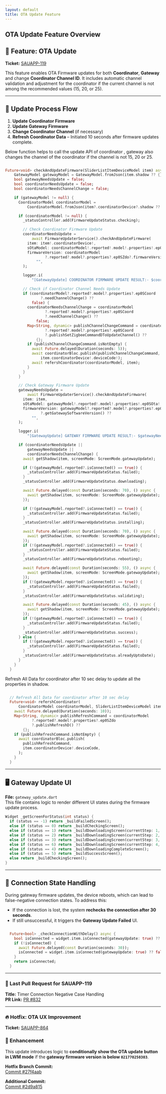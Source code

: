 ```yaml
---
layout: default
title: OTA Update Feature
---
```



## OTA Update Feature Overview

## 🔧 Feature: OTA Update  
**Ticket:** [SAUAPP-119](https://salusinc.atlassian.net/browse/SAUAPP-119)

This feature enables OTA Firmware updates for both **Coordinator**, **Gateway** and change **Coordinator Channel ID**. It includes automatic channel validation and adjustment for the coordinator if the current channel is not among the recommended values (15, 20, or 25).

---

## 🚀 Update Process Flow

1. **Update Coordinator Firmware**  
2. **Update Gateway Firmware**  
3. **Change Coordinator Channel** (if necessary)  
4. **Refresh Coordinator Data** – Initiated 10 seconds after firmware updates complete.
   
Below function helps to call the update API of coordinator , gateway also changes the channel of the coordinator if the channel is not 15, 20 or 25.

```dart

Future<void> checkAndUpdateFirmware(SliderListItemDeviceModel item) async {
    GatewayModel gatewayModel = GatewayModel.fromJson(item.shadow ?? {});
    bool gatewayNeedsUpdate = false;
    bool coordinatorNeedsUpdate = false;
    bool coordinatorNeedsChannelChange = false;

    if (gatewayModel != null) {
      CoordinatorModel coordinatorModel =
          CoordinatorModel.fromJson(item?.coordinatorDevice?.shadow ?? {});

      if (coordinatorModel != null) {
        _statusController.add(FirmwareUpdateStatus.checking);

        // Check Coordinator Firmware Update
        coordinatorNeedsUpdate =
            await FirmwareUpdaterService().checkAndUpdateFirmware(
          item: item!.coordinatorDevice!,
          sOtaModel: coordinatorModel!.reported!.model!.properties!.ep0SOta!,
          firmwareVersion: coordinatorModel
                  ?.reported?.model?.properties?.ep0SZdo?.firmwareVersion ??
              "",
        );

        logger.i(
            "[GatewayUpdate] COORDINATOR FIRMWARE UPDATE RESULT:- $coordinatorNeedsUpdate");

        // Check if Coordinator Channel Needs Update
        if (coordinatorModel?.reported?.model?.properties?.ep0SCoord
                ?.needChannelChange() ??
            false) {
          coordinatorNeedsChannelChange = coordinatorModel
                  ?.reported?.model?.properties?.ep0SCoord
                  ?.needChannelChange() ??
              false;
          Map<String, dynamic> publishChannelChangeCommand = coordinatorModel
                  ?.reported?.model?.properties?.ep0SCoord
                  ?.publishSetZigbeeCommandDToUpdateChannel() ??
              {};
          if (publishChannelChangeCommand.isNotEmpty) {
            await Future.delayed(Duration(seconds: 5));
            await coordinatorBloc.publish(publishChannelChangeCommand,
                item.coordinatorDevice!.deviceCode!);
            await refershCoordinator(coordinatorModel, item);
          }
        }
      }

      // Check Gateway Firmware Update
      gatewayNeedsUpdate =
          await FirmwareUpdaterService().checkAndUpdateFirmware(
        item: item,
        sOtaModel: gatewayModel!.reported!.model!.properties!.ep0SOta!,
        firmwareVersion: gatewayModel?.reported?.model?.properties?.ep0SGateway
                ?.getGatewaySoftwareVersion() ??
            "",
      );

      logger.i(
          "[GatewayUpdate] GATEWAY FIRMWARE UPDATE RESULT:- $gatewayNeedsUpdate");

      if (coordinatorNeedsUpdate ||
          gatewayNeedsUpdate ||
          coordinatorNeedsChannelChange) {
        await getShadow(item, screenMode: ScreenMode.gatewayUpdate);

        if (!(gatewayModel.reported?.isConnected() == true)) {
          _statusController.add(FirmwareUpdateStatus.failed);
        }
        _statusController.add(FirmwareUpdateStatus.downloading);

        await Future.delayed(const Duration(seconds: 70), () async {
          await getShadow(item, screenMode: ScreenMode.gatewayUpdate);
        });

        if (!(gatewayModel.reported?.isConnected() == true)) {
          _statusController.add(FirmwareUpdateStatus.failed);
        }
        _statusController.add(FirmwareUpdateStatus.installing);

        await Future.delayed(const Duration(seconds: 70), () async {
          await getShadow(item, screenMode: ScreenMode.gatewayUpdate);
        });
        if (!(gatewayModel.reported?.isConnected() == true)) {
          _statusController.add(FirmwareUpdateStatus.failed);
        }
        _statusController.add(FirmwareUpdateStatus.rebooting);

        await Future.delayed(const Duration(seconds: 55), () async {
          await getShadow(item, screenMode: ScreenMode.gatewayUpdate);
        });
        if (!(gatewayModel.reported?.isConnected() == true)) {
          _statusController.add(FirmwareUpdateStatus.failed);
        }
        _statusController.add(FirmwareUpdateStatus.validating);

        await Future.delayed(const Duration(seconds: 45), () async {
          await getShadow(item, screenMode: ScreenMode.gatewayUpdate);
        });
        if (!(gatewayModel.reported?.isConnected() == true)) {
          _statusController.add(FirmwareUpdateStatus.failed);
        }
        _statusController.add(FirmwareUpdateStatus.success);
      } else {
        if (!(gatewayModel.reported?.isConnected() == true)) {
          _statusController.add(FirmwareUpdateStatus.failed);
        }
        _statusController.add(FirmwareUpdateStatus.alreadyUptoDate);
      }
    }
  }


```
Refresh All Data for coordinator after 10 sec delay to update all the properties in shadow.

```dart

  // Refresh All Data for coordinator after 10 sec delay
  Future<void> refershCoordinator(
      CoordinatorModel coordinatorModel, SliderListItemDeviceModel item) async {
    await Future.delayed(Duration(seconds: 10));
    Map<String, dynamic> publishRefreshCommand = coordinatorModel
            ?.reported?.model?.properties?.ep0SZdo
            ?.publishRefreshD() ??
        {};
    if (publishRefreshCommand.isNotEmpty) {
      await coordinatorBloc.publish(
        publishRefreshCommand,
        item.coordinatorDevice!.deviceCode,
      );
    }
  }

```
---

## 🖥 Gateway Update UI  
**File:** `gateway_update.dart`  
This file contains logic to render different UI states during the firmware update process.

```dart
Widget _getScreenForStatus(int status) {
  if (status == -1) return _buildFailedScreen();
  else if (status == 0) return _buildCheckingScreen();
  else if (status == 1) return _buildDownloadingScreen(currentStep: 1, currentText: "Downloading \nUpdate");
  else if (status == 2) return _buildDownloadingScreen(currentStep: 2, currentText: "Installing \nUpdate");
  else if (status == 3) return _buildDownloadingScreen(currentStep: 3, currentText: "Rebooting \nGateway");
  else if (status == 6) return _buildDownloadingScreen(currentStep: 4, currentText: "Validating \nUpdate");
  else if (status == 4) return _buildDownloadingCompleteScreen();
  else if (status == 5) return _buildSuccessScreen();
  else return _buildCheckingScreen();
}
```

---

## 🔄 Connection State Handling  
During gateway firmware updates, the device reboots, which can lead to false-negative connection states. To address this:

- If the connection is lost, the system **rechecks the connection after 30 seconds**.
- If still unsuccessful, it triggers the **Gateway Update Failed** UI.

```dart

  Future<bool> _checkConnectionWithDelay() async {
    bool isConnected = widget.item.isConnected(gatewayUpdate: true) ?? false;
    if (!isConnected) {
      await Future.delayed(const Duration(seconds: 30));
      isConnected = widget.item.isConnected(gatewayUpdate: true) ?? false;
    }
    return isConnected;
  }

```
---

### 🧪 Last Pull Request for SAUAPP-119  
**Title:** Timer Connection Negative Case Handling  
**PR Link:** [PR #832](https://bitbucket.org/%7B0741cce4-c632-431c-a42b-bf4ce33d34b2%7D/%7B55c24d90-7ff8-4a4e-990b-abc09bd96a14%7D/pull-requests/832)

---

### 🔥 Hotfix: OTA UX Improvement  
**Ticket:** [SAUAPP-864](https://salusinc.atlassian.net/browse/SAUAPP-864?focusedCommentId=143761)

### 🎯 Enhancement  
This update introduces logic to **conditionally show the OTA update button in LWM mode** if the **gateway firmware version is below `021770250303`**.

**Hotfix Branch Commit:**  
[Commit #27f4aab](https://bitbucket.org/ct-bitbucket/uleeco-smart-premium-app/commits/27f4aab6323e01c7d91a20d0d9bdff2fd5ca7def)

**Additional Commit:**  
[Commit #2d9a815](https://bitbucket.org/ct-bitbucket/%7B55c24d90-7ff8-4a4e-990b-abc09bd96a14%7D/commits/2d9a8151321bd5b735712be2466ee2daeb2ef032)
